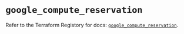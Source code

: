 # `google_compute_reservation`

Refer to the Terraform Registory for docs: [`google_compute_reservation`](https://registry.terraform.io/providers/hashicorp/google-beta/4.81.0/docs/resources/google_compute_reservation).
